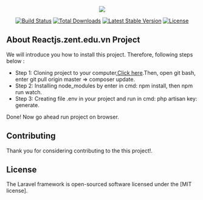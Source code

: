 <p align="center"><img src="https://scontent.fhan2-1.fna.fbcdn.net/v/t1.0-9/13512169_928721200606775_4143824142075456214_n.jpg?_nc_cat=102&_nc_ht=scontent.fhan2-1.fna&oh=d9401ba28d94ad3b46183f2a0eed3d6a&oe=5C747222"></p>

<p align="center">
<a href="https://travis-ci.org/laravel/framework"><img src="https://travis-ci.org/laravel/framework.svg" alt="Build Status"></a>
<a href="https://packagist.org/packages/laravel/framework"><img src="https://poser.pugx.org/laravel/framework/d/total.svg" alt="Total Downloads"></a>
<a href="https://packagist.org/packages/laravel/framework"><img src="https://poser.pugx.org/laravel/framework/v/stable.svg" alt="Latest Stable Version"></a>
<a href="https://packagist.org/packages/laravel/framework"><img src="https://poser.pugx.org/laravel/framework/license.svg" alt="License"></a>
</p>

## About Reactjs.zent.edu.vn Project 

We will introduce you how to install this project. Therefore, following steps below :

- Step 1: Cloning project to your computer,[Click here](https://bitbucket.org/zentgroupdev/reactjs.zent.edu.vn/src/master/).Then, open git bash, enter git pull origin master => composer update.
- Step 2: Installing node_modules by enter in cmd: npm install, then npm run watch.
- Step 3: Creating file .env in your project and run in cmd: php artisan key: generate.

Done! Now go ahead run project on browser.

## Contributing

Thank you for considering contributing to the this project!.


## License

The Laravel framework is open-sourced software licensed under the [MIT license].
